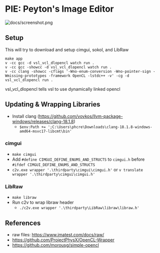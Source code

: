 # PIE: Peyton's Image Editor

![docs/screenshot.png](docs/screenshot.png)

## Setup

This will try to download and setup cimgui, sokol, and LibRaw

```
make app
v -cc gcc -d vsl_vcl_dlopencl watch run .
v -cc gcc -showcc -d vsl_vcl_dlopencl watch run .
v -cc clang -showcc -cflags '-Wno-enum-conversion -Wno-pointer-sign -Wmissing-prototypes -framework OpenCL -lstdc++ -v' -cg -d vsl_vcl_dlopencl run .
```

vsl_vcl_dlopencl tells vsl to use dynamically linked opencl

## Updating & Wrapping Libraries

- Install clang (https://github.com/vovkos/llvm-package-windows/releases/clang-18.1.8)
  - `$env:Path += ';C:\Users\phcre\Downloads\clang-18.1.8-windows-amd64-msvc17-libcmt\bin'`

### cimgui

- `make cimgui`
- Add `#define CIMGUI_DEFINE_ENUMS_AND_STRUCTS` to `cimgui.h` before `#ifdef CIMGUI_DEFINE_ENUMS_AND_STRUCTS`
- `c2v.exe wrapper '.\thirdparty\cimgui\cimgui.h'` or `v translate wrapper '.\thirdparty\cimgui\cimgui.h'`

### LibRaw

- `make libraw`
- Run c2v to wrap libraw header
  - `./c2v.exe wrapper '.\thirdparty\LibRaw\libraw\libraw.h'`

## References

- raw files: https://www.imatest.com/docs/raw/
- https://github.com/ProjectPhysX/OpenCL-Wrapper
- https://github.com/morousg/simple-opencl
